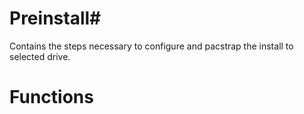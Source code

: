 # Preinstall# 

Contains the steps necessary to configure and pacstrap the install to selected drive.

# Functions



